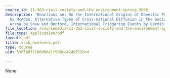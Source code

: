 ```yaml
---
course_id: 11-363-civil-society-and-the-environment-spring-2005
description: 'Reactions on: On the International Origins of Domestic Political Opportunities
  by McAdam, Alternative Types of Cross-national Diffusion in the Social Movement
  Arena by Snow and Benford, International Triggering Events by Carmin and Hicks.'
file_location: /coursemedia/11-363-civil-society-and-the-environment-spring-2005/5365b8f1186db6a1f906ce4249712bcd_erik_nielsen5.pdf
file_type: application/pdf
layout: pdf
title: erik_nielsen5.pdf
type: course
uid: 5365b8f1186db6a1f906ce4249712bcd

---
```

None